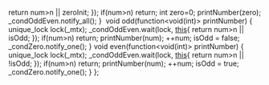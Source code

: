 return num>n || zeroInit;
});
if(num>n) return;
int zero=0;
printNumber(zero);
_condOddEven.notify_all();
}
​
void odd(function<void(int)> printNumber) {
unique_lock<mutex> lock(_mtx);
_condOddEven.wait(lock, [this](){
return num>n || isOdd;
});
if(num>n) return;
printNumber(num);
++num;
isOdd = false;
_condZero.notify_one();
}
void even(function<void(int)> printNumber) {
unique_lock<mutex> lock(_mtx);
_condOddEven.wait(lock, [this](){
return num>n || !isOdd;
});
if(num>n) return;
printNumber(num);
++num;
isOdd = true;
_condZero.notify_one();
}
};
```